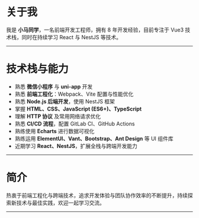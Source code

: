 <!-- 一只菜菜的前端小伙的 `Blog` -->

<!-- ![image](/image/common/home.gif) -->

# 关于我

我是 **小马同学**，一名前端开发工程师，拥有 8 年开发经验，目前专注于 Vue3 技术栈，同时在持续学习 React 与 NestJS 等技术。

---

# 技术栈与能力

- 熟悉 **微信小程序** 与 **uni-app** 开发
- 熟悉 **前端工程化**：Webpack、Vite 配置与性能优化
- 熟悉 **Node.js 后端开发**，使用 NestJS 框架
- 掌握 **HTML、CSS、JavaScript (ES6+)、TypeScript**
- 理解 **HTTP 协议** 及常用网络请求优化
- 熟悉 **CI/CD 流程**，配置 GitLab CI、GitHub Actions
- 熟练使用 **Echarts** 进行数据可视化
- 熟练运用 **ElementUI、Vant、Bootstrap、Ant Design** 等 UI 组件库
- 近期学习 **React、NestJS**，扩展全栈与跨端开发能力

---

# 简介

热衷于前端工程化与跨端技术，追求开发体验与团队协作效率的不断提升，持续探索新技术与最佳实践，欢迎一起学习交流。

---
